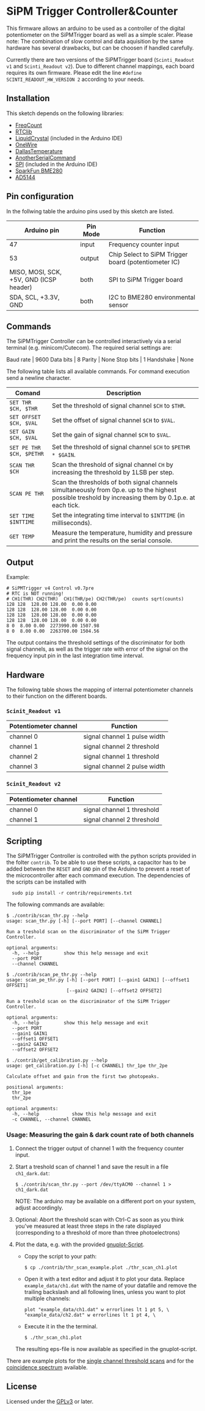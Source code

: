 # SiPM Trigger Controller&Counter
This firmware allows an arduino to be used as a controller of the digital potentiometer on the SiPMTrigger board
as well as a simple scaler.
Please note: The combination of slow control and data aquisition by the same hardware has several drawbacks, but can be choosen if handled carefully.

Currently there are two versions of the SiPMTrigger board (`Scinti_Readout v1` and `Scinti_Readout v2`). Due to different channel mappings,
each board requires its own firmware. Please edit the line `#define SCINTI_READOUT_HW_VERSION 2` according to your needs.

## Installation

This sketch depends on the following libraries:
- [FreqCount](https://github.com/PaulStoffregen/FreqCount)
- [RTClib](http://www.tinkbox.ph/sites/tinkbox.ph/files/downloads/RTClib.zip)
- [LiquidCrystal](https://www.arduino.cc/en/Reference/LiquidCrystal) (included in the Arduino IDE)
- [OneWire](https://github.com/PaulStoffregen/OneWire)
- [DallasTemperature](https://github.com/milesburton/Arduino-Temperature-Control-Library)
- [AnotherSerialCommand](https://github.com/ffschm/Arduino-AnotherSerialCommand)
- [SPI](https://www.arduino.cc/en/Reference/SPI) (included in the Arduino IDE)
- [SparkFun BME280](https://github.com/sparkfun/SparkFun_BME280_Arduino_Library)
- [AD5144](https://github.com/ffschm/Arduino-AD5144-library)

## Pin configuration

In the follwing table the arduino pins used by this sketch are listed.

| Arduino pin | Pin Mode | Function |
| ----------- | ---------| -------- |
| 47 | input | Frequency counter input |
| 53 | output | Chip Select to SiPM Trigger board (potentiometer IC) |
| MISO, MOSI, SCK, +5V, GND (ICSP header) | both | SPI to SiPM Trigger board |
| SDA, SCL, +3.3V, GND | both | I2C to BME280 environmental sensor |

## Commands

The SiPMTrigger Controller can be controlled interactively via a serial terminal (e.g. minicom/Cutecom).
The required serial settings are:

Baud rate | 9600
Data bits | 8
Parity | None
Stop bits | 1
Handshake | None

The following table lists all available commands. For command execution send a newline character.

| Comand | Description |
| ------ | ----------- |
| `SET THR $CH, $THR`| Set the threshold of signal channel `$CH` to `$THR`. |
| `SET OFFSET $CH, $VAL`| Set the offset of signal channel `$CH` to `$VAL`. |
| `SET GAIN $CH, $VAL`| Set the gain of signal channel `$CH` to `$VAL`. |
| `SET PE THR $CH, $PETHR`| Set the threshold of signal channel `$CH` to `$PETHR * $GAIN`. |
| `SCAN THR $CH`| Scan the threshold of signal channel `CH` by increasing the threshold by 1LSB per step. |
| `SCAN PE THR`| Scan the thresholds of both signal channels simultaneously from 0p.e. up to the highest possible treshold by increasing them by 0.1p.e. at each tick. |
| `SET TIME $INTTIME`| Set the integrating time interval to `$INTTIME` (in milliseconds). |
| `GET TEMP`| Measure the temperature, humidity and pressure and print the results on the serial console. |

## Output

Example:
```
# SiPMTrigger v4 Control v0.7pre
# RTC is NOT running!
# CH1(THR) CH2(THR)  CH1(THR/pe) CH2(THR/pe)  counts sqrt(counts)
128 128  128.00 128.00  0.00 0.00
128 128  128.00 128.00  0.00 0.00
128 128  128.00 128.00  0.00 0.00
128 128  128.00 128.00  0.00 0.00
8 0  8.00 0.00  2273990.00 1507.98
8 0  8.00 0.00  2263700.00 1504.56
```

The output contains the threshold settings of the discriminator for both signal channels, as well as the trigger rate with error of the signal on the frequency input pin in the last integration time interval.

## Hardware

The following table shows the mapping of internal potentiometer channels to their function on the different boards.

### `Scinit_Readout v1`

| Potentiometer channel | Function |
| --------------------- | -------- |
| channel 0             | signal channel 1 pulse width |
| channel 1             | signal channel 2 threshold |
| channel 2             | signal channel 1 threshold |
| channel 3             | signal channel 2 pulse width |

### `Scinit_Readout v2`

| Potentiometer channel | Function |
| --------------------- | -------- |
| channel 0             | signal channel 1 threshold |
| channel 1             | signal channel 2 threshold |

## Scripting

The SiPMTrigger Controller is controlled with the python scripts provided in the folter `contrib`.
To be able to use these scripts, a capacitor has to be added between the `RESET` and `GND` pin of the Arduino
to prevent a reset of the microcontroller after each command execution. The dependencies of the scripts
can be installed with
```
  sudo pip install -r contrib/requirements.txt
```

The following commands are available:
```
$ ./contrib/scan_thr.py --help
usage: scan_thr.py [-h] [--port PORT] [--channel CHANNEL]

Run a treshold scan on the discriminator of the SiPM Trigger Controller.

optional arguments:
  -h, --help         show this help message and exit
  --port PORT
  --channel CHANNEL

$ ./contrib/scan_pe_thr.py --help
usage: scan_pe_thr.py [-h] [--port PORT] [--gain1 GAIN1] [--offset1 OFFSET1]
                      [--gain2 GAIN2] [--offset2 OFFSET2]

Run a treshold scan on the discriminator of the SiPM Trigger Controller.

optional arguments:
  -h, --help         show this help message and exit
  --port PORT
  --gain1 GAIN1
  --offset1 OFFSET1
  --gain2 GAIN2
  --offset2 OFFSET2

$ ./contrib/get_calibration.py --help
usage: get_calibration.py [-h] [-c CHANNEL] thr_1pe thr_2pe

Calculate offset and gain from the first two photopeaks.

positional arguments:
  thr_1pe
  thr_2pe

optional arguments:
  -h, --help            show this help message and exit
  -c CHANNEL, --channel CHANNEL

```

### Usage: Measuring the gain & dark count rate of both channels

1. Connect the trigger output of channel 1 with the frequency counter input.
2. Start a treshold scan of channel 1 and save the result in a file `ch1_dark.dat`:

   ```
   $ ./contrib/scan_thr.py --port /dev/ttyACM0 --channel 1 > ch1_dark.dat
   ```
   NOTE: The arduino may be available on a different port on your system, adjust accordingly.
3. Optional: Abort the threshold scan with Ctrl-C as soon as you think you've measured at least
   three steps in the rate displayed (corresponding to a threshold of more than three photoelectrons)
4. Plot the data, e.g. with the provided [gnuplot-Script](contrib/thr_scan_example.plot).
   - Copy the script to your path:
     ```
     $ cp ./contrib/thr_scan_example.plot ./thr_scan_ch1.plot
     ```
   - Open it with a text editor and adjust it to plot your data. Replace `example_data/ch1.dat`
     with the name of your datafile and remove the trailing backslash and all following lines,
     unless you want to plot multiple channels:
     ```
     plot "example_data/ch1.dat" w errorlines lt 1 pt 5, \
     "example_data/ch2.dat" w errorlines lt 1 pt 4, \
     ```

   - Execute it in the the terminal.
     ```
     $ ./thr_scan_ch1.plot
     ```
   The resulting eps-file is now available as specified in the gnuplot-script.

There are example plots for the [single channel threshold scans](contrib/thr_scan_example.eps) and for the [coincidence spectrum](contrib/pe_thr_scan_example.eps) available.

## License

Licensed under the [GPLv3](LICENSE) or later.
